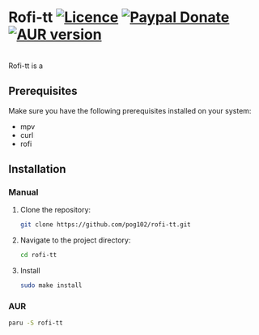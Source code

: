 # Rofi-tt [![Licence](https://img.shields.io/badge/License-MIT-yellow.svg)](LICENSE) [![Paypal Donate](https://img.shields.io/badge/Donate-Paypal-2244dd.svg)](https://www.paypal.com/paypalme/ernisD)   [![AUR version](https://img.shields.io/aur/version/rofi-tt)](https://aur.archlinux.org/packages/rofi-tt)
<br>
Rofi-tt is a 

## Prerequisites

Make sure you have the following prerequisites installed on your system:

- mpv
- curl
- rofi

## Installation
### Manual
1. Clone the repository:

   ```bash
   git clone https://github.com/pog102/rofi-tt.git
   ```

2. Navigate to the project directory:

   ```bash
   cd rofi-tt
   ```

3. Install

     ```bash
     sudo make install
     ```
### AUR

```bash
paru -S rofi-tt
```
